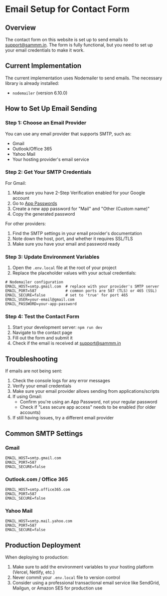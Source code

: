 # Email Setup for Contact Form

## Overview

The contact form on this website is set up to send emails to support@sammm.in. The form is fully functional, but you need to set up your email credentials to make it work.

## Current Implementation

The current implementation uses Nodemailer to send emails. The necessary library is already installed:

- `nodemailer` (version 6.10.0)

## How to Set Up Email Sending

### Step 1: Choose an Email Provider

You can use any email provider that supports SMTP, such as:
- Gmail
- Outlook/Office 365
- Yahoo Mail
- Your hosting provider's email service

### Step 2: Get Your SMTP Credentials

For Gmail:
1. Make sure you have 2-Step Verification enabled for your Google account
2. Go to [App Passwords](https://myaccount.google.com/apppasswords)
3. Create a new app password for "Mail" and "Other (Custom name)"
4. Copy the generated password

For other providers:
1. Find the SMTP settings in your email provider's documentation
2. Note down the host, port, and whether it requires SSL/TLS
3. Make sure you have your email and password ready

### Step 3: Update Environment Variables

1. Open the `.env.local` file at the root of your project
2. Replace the placeholder values with your actual credentials:

```
# Nodemailer configuration
EMAIL_HOST=smtp.gmail.com  # replace with your provider's SMTP server
EMAIL_PORT=587             # common ports are 587 (TLS) or 465 (SSL)
EMAIL_SECURE=false         # set to 'true' for port 465
EMAIL_USER=your-email@gmail.com
EMAIL_PASSWORD=your-app-password
```

### Step 4: Test the Contact Form

1. Start your development server: `npm run dev`
2. Navigate to the contact page
3. Fill out the form and submit it
4. Check if the email is received at support@sammm.in

## Troubleshooting

If emails are not being sent:

1. Check the console logs for any error messages
2. Verify your email credentials
3. Make sure your email provider allows sending from applications/scripts
4. If using Gmail:
   - Confirm you're using an App Password, not your regular password
   - Check if "Less secure app access" needs to be enabled (for older accounts)
5. If still having issues, try a different email provider

## Common SMTP Settings

### Gmail
```
EMAIL_HOST=smtp.gmail.com
EMAIL_PORT=587
EMAIL_SECURE=false
```

### Outlook.com / Office 365
```
EMAIL_HOST=smtp.office365.com
EMAIL_PORT=587
EMAIL_SECURE=false
```

### Yahoo Mail
```
EMAIL_HOST=smtp.mail.yahoo.com
EMAIL_PORT=587
EMAIL_SECURE=false
```

## Production Deployment

When deploying to production:

1. Make sure to add the environment variables to your hosting platform (Vercel, Netlify, etc.)
2. Never commit your `.env.local` file to version control
3. Consider using a professional transactional email service like SendGrid, Mailgun, or Amazon SES for production use